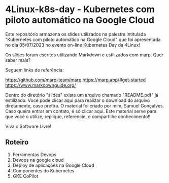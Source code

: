 # 4Linux-k8s-day - Kubernetes com piloto automático na Google Cloud

Este repositório armazena os slides utilizados na palestra intitulada "Kubernetes com piloto automático na Google Cloud" que foi apresentada no dia 05/07/2023 no evento on-line Kubernetes Day da 4Linux!

Os slides foram escritos utilizando Markdown e estilizados com marp. Quer saber mais?

Seguem links de referência:

https://github.com/marp-team/marp
https://marp.app/#get-started
https://www.markdownguide.org/

Dentro do diretório "slides" existe um arquivo chamado "README.pdf" já estilizado.
Você pode clicar aqui para realizar o download do arquivo diretamente, caso prefira.
O material foi criado por mim, Samuel Gonçalves. Caso queira entrar em contato, é só clicar aqui.
Este material serve para que você o utilize, replique, referencie, e compartilhe conhecimento!!

Viva o Software Livre!

## Roteiro

1. Ferramentas Devops
1. Devops na google cloud
1. Deploy de aplicações na Google Cloud
1. Componentes do Kubernetes
1. GKE CoPilot